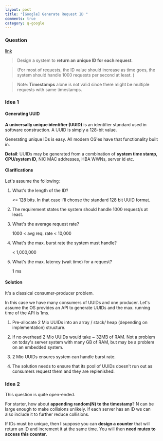 ```yaml
---
layout: post
title: "[Google] Generate Request ID "
comments: true
category: q-google
---
```


### Question

[link](http://www.careercup.com/question?id=5169800024162304)

> Design a system to **return an unique ID for each request**.

> (For most of requests, the ID value should increase as time goes, the system should handle 1000 requests per second at least. )

> Note: **Timestamps** alone is not valid since there might be multiple requests with same timestamps.

### Idea 1

#### Generating UUID

**A universally unique identifier (UUID)** is an identifier standard used in software construction. A UUID is simply a 128-bit value.

Generating unique IDs is easy. All modern OS'es have that functionality built in.

**Detail**: UUIDs may be generated from a combination of **system time stamp, CPU/system ID**, NIC MAC addresses, HBA WWNs, server id etc.

#### Clarifications

Let's assume the following:

1. What's the length of the ID?

   <= 128 bits. In that case I'll choose the standard 128 bit UUID format.

1. The requirement states the system should handle 1000 request/s at least.

1. What's the average request rate?

   1000 < avg req. rate < 10,000

1. What's the max. burst rate the system must handle?

   < 1,000,000

1. What's the max. latency (wait time) for a request?

   1 ms

#### Solution

It's a classical consumer-producer problem.

In this case we have many consumers of UUIDs and one producer. Let's assume the OS provides an API to generate UUIDs and the max. running time of the API is 1ms.

1. Pre-allocate 2 Mio UUIDs into an array / stack/ heap (depending on implementation) structure.

1. If no overhead 2 Mio UUIDs would take ~ 32MB of RAM. Not a problem on today's server system with many GB of RAM, but may be a problem on an embedded system.

1. 2 Mio UUIDs ensures system can handle burst rate.

1. The solution needs to ensure that its pool of UUIDs doesn't run out as consumers request them and they are replenished.

### Idea 2

This question is quite open-ended.

For starter, how about **appending random(N) to the timestamp**? N can be large enough to make collisions unlikely. If each server has an ID we can also include it to further reduce collisions.

If IDs must be unique, then I suppose you can **design a counter** that will return an ID and increment it at the same time. You will then **need mutex to access this counter**.
